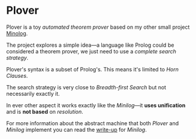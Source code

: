 # Plover

Plover is a toy *automated theorem prover* based on my other small project [Minolog](https://github.com/lambduli/minilog).

The project explores a simple idea—a language like Prolog could be considered a theorem prover, we just need to use a *complete search strategy*.

Plover's syntax is a subset of Prolog's. This means it's limited to *Horn Clauses*.

The search strategy is very close to *Breadth-first Search* but not necessarily exactly it.

In ever other aspect it works exactly like the *Minilog*—it **uses unification** and is **not based** on *resolution*.

For more information about the abstract machine that both *Plover* and *Minilog* implement you can read the [write-up](https://github.com/lambduli/minilog/blob/main/WRITEUP.md) for *Minilog*.

